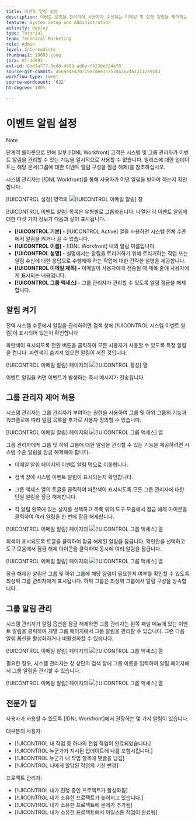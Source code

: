 ```yaml
---
title: 이벤트 알림 설정
description: 이벤트 알림을 관리하여 사용자가 수신하는 이메일 및 인앱 알림을 제어하는 방법을 알아봅니다.
feature: System Setup and Administration
activity: deploy
type: Tutorial
team: Technical Marketing
role: Admin
level: Intermediate
thumbnail: 10093.jpeg
jira: KT-10093
exl-id: 6bd3a777-0ed8-4383-ad8e-f1238e334e78
source-git-commit: 4568e4e47b719e2dee35357d42674613112a9c43
workflow-type: tm+mt
source-wordcount: '622'
ht-degree: 100%

---
```


<!--
this has the same content as the system administrator notification setup and mangement section of the email and inapp notificiations learning path
-->

<!--
add URL link in the note at the top of the LP
-->

# 이벤트 알림 설정

>[!NOTE]
>
>단계적 롤아웃으로 인해 일부 [!DNL Workfront] 고객은 시스템 및 그룹 관리자가 이벤트 알림을 관리할 수 있는 기능을 일시적으로 사용할 수 없습니다. 릴리스에 대한 업데이트는 해당 문서(그룹에 대한 이벤트 알림 구성을 잠금 해제)를 참조하십시오.

시스템 관리자는 [!DNL Workfront]를 통해 사용자가 어떤 알림을 받아야 하는지 확인합니다.

[!UICONTROL 설정] 영역의 ![[!UICONTROL 이메일 알림] 창](assets/admin-fund-notifications-1.png)

[!UICONTROL 이벤트 알림] 목록은 유형별로 그룹화됩니다. 나열된 각 이벤트 알림에 대한 다섯 가지 정보가 다음과 같이 표시됩니다.

* **[!UICONTROL 기본] -** [!UICONTROL Active] 열을 사용하면 시스템 전체 수준에서 알림을 켜거나 끌 수 있습니다.
* **[!UICONTROL 이름] -** [!DNL Workfront] 내의 알림 이름입니다.
* **[!UICONTROL 설명] -** 설명에서는 알림을 트리거하기 위해 트리거하는 작업 또는 알림 수신에 대한 응답으로 수행해야 하는 작업에 대한 간략한 설명을 제공합니다.
* **[!UICONTROL 이메일 제목] -** 이메일이 사용자에게 전송될 때 제목 줄에 사용자에게 표시되는 내용입니다.
* **[!UICONTROL 그룹 액세스] -** 그룹 관리자가 관리할 수 있도록 알림 잠금을 해제합니다.

## 알림 켜기

전역 시스템 수준에서 알림을 관리하려면 검색 창에 [!UICONTROL 시스템 이벤트 알림]이 표시되어 있는지 확인합니다

파란색이 표시되도록 전환 버튼을 클릭하여 모든 사용자가 사용할 수 있도록 특정 알림을 켭니다. 파란색이 숨겨져 있으면 알림이 꺼진 것입니다.

[!UICONTROL 이메일 알림] 페이지의 ![[!UICONTROL 활성] 열](assets/admin-fund-notifications-2.png)

이벤트 알림을 켜면 이벤트가 발생하는 즉시 메시지가 전송됩니다.

## 그룹 관리자 제어 허용

시스템 관리자는 그룹 관리자가 부여하는 권한을 사용하여 그룹 및 하위 그룹의 기능과 워크플로에 따라 알림 목록을 추가로 사용자 정의할 수 있습니다.

[!UICONTROL 이메일 알림] 페이지의 ![[!UICONTROL 그룹 액세스] 열](assets/ganotifications_01.png)

그룹 관리자에게 그룹 및 하위 그룹에 대한 알림을 관리할 수 있는 기능을 제공하려면 시스템 수준 알림을 잠금 해제해야 합니다.

* 이메일 알림 페이지의 이벤트 알림 탭으로 이동합니다.

* 검색 창에 시스템 이벤트 알림이 표시되는지 확인합니다.

* 그룹 액세스 열의 토글을 클릭하여 파란색이 표시되도록 모든 그룹 관리자에 대한 단일 알림을 잠금 해제합니다.

* 각 알림 왼쪽에 있는 상자를 선택하고 목록 위의 도구 모음에서 잠금 해제 아이콘을 클릭하여 여러 알림을 한 번에 잠금 해제합니다.

[!UICONTROL 이메일 알림] 페이지의 ![[!UICONTROL 그룹 액세스] 열](assets/ganotifications_02.png)

회색이 표시되도록 토글을 클릭하여 잠금 해제된 알림을 잠급니다. 확인란을 선택하고 도구 모음에서 잠금 해제 아이콘을 클릭하여 동시에 여러 알림을 잠급니다.

[!UICONTROL 이메일 알림] 페이지의 ![[!UICONTROL 그룹 액세스] 열](assets/ganotifications_03.png)

잠금 해제된 알림은 그룹 및 하위 그룹에 해당 알림이 필요한지 여부를 확인할 수 있도록 최상위 그룹 관리자에게 표시됩니다. 하위 그룹은 최상위 그룹에서 알림 구성을 상속합니다. ﻿


## 그룹 알림 관리

시스템 관리자가 알림 옵션을 잠금 해제하면 그룹 관리자는 왼쪽 패널 메뉴에 있는 이벤트 알림을 클릭하여 개별 그룹 페이지에서 그룹 알림을 관리할 수 있습니다. 그런 다음 알림 옵션을 활성화하거나 비활성화할 수 있습니다.

[!UICONTROL 이메일 알림] 페이지의 ![[!UICONTROL 그룹 액세스] 열](assets/managegroupnotifications_01.png)

필요한 경우, 시스템 관리자는 창 상단의 검색 창에 그룹 이름을 입력하여 알림 페이지에서 그룹 알림을 관리할 수 있습니다.

[!UICONTROL 이메일 알림] 페이지의 ![[!UICONTROL 그룹 액세스] 열](assets/managegroupnotifications_02.png)

## 전문가 팁

사용자가 사용할 수 있도록 [!DNL Workfront]에서 권장하는 몇 가지 알림이 있습니다.

대부분의 사용자:

* [!UICONTROL 내 작업 중 하나의 전임 작업이 완료되었습니다.]
* [!UICONTROL 누군가가 지시된 업데이트에 나를 포함시킵니다.]
* [!UICONTROL 누군가 내 작업 항목에 댓글을 남김]
* [!UICONTROL 나에게 할당된 작업의 기한 변경]


프로젝트 관리자:

* [!UICONTROL 내가 진행 중인 프로젝트가 활성화됨]
* [!UICONTROL 내가 소유한 프로젝트가 늦어지고 있습니다.]
* [!UICONTROL 내가 소유한 프로젝트에 문제가 추가됨]
* [!UICONTROL 내가 소유한 프로젝트에서 마일스톤 작업이 완료됨]

<!--
learn more URLs
-->
